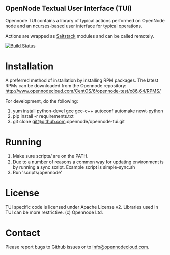 OpenNode Textual User Interface (TUI)
-------------------------------------

Opennode TUI contains a library of typical actions performed on OpenNode node and an ncurses-based user interface for typical operations.

Actions are wrapped as [Saltstack](http://saltstack.com/) modules and can be called remotely.

[![Build Status](https://gate1.hep.kbfi.ee:10000/job/opennode-tui/badge/icon)](https://gate1.hep.kbfi.ee:10000/job/opennode-tui/)

Installation
============

A preferred method of installation by installing RPM packages. The latest RPMs can be downloaded from the Opennode repository: http://www.opennodecloud.com/CentOS/6/opennode-test/x86_64/RPMS/

For development, do the following:

 1. yum install python-devel gcc gcc-c++ autoconf automake newt-python
 2. pip install -r requirements.txt
 3. git clone git@github.com:opennode/opennode-tui.git

Running
=======
 1. Make sure scripts/ are on the PATH.
 2. Due to a number of reasons a common way for updating environment is by running a sync script. Example script is simple-sync.sh
 3. Run 'scripts/opennode'


License
=======

TUI specific code is licensed under Apache License v2. Libraries used in TUI can be more restrictive.
(c) Opennode Ltd.

Contact
=======

Please report bugs to Github issues or to info@opennodecloud.com.
